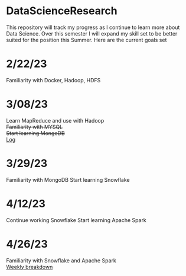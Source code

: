 # DataScienceResearch
This repository will track my progress as I continue to learn more about Data Science.
Over this semester I will expand my skill set to be better suited for the position this Summer.
Here are the current goals set
# 2/22/23
Familiarity with Docker, Hadoop, HDFS
# 3/08/23   
Learn MapReduce and use with Hadoop  
~~Familiarity with MYSQL~~  
~~Start learning MongoDB~~  
[Log](https://github.com/fastasjamesschool/DataScienceResearch/blob/main/WeeklyUpdates/2-22to3-6/)
# 3/29/23
Familiarity with MongoDB
Start learning Snowflake
# 4/12/23
Continue working Snowflake
Start learning Apache Spark
# 4/26/23
Familiarity with Snowflake and Apache Spark  
[Weekly breakdown](https://fastasjamesschool.github.io/DataScienceResearch/WeeklyUpdates/)